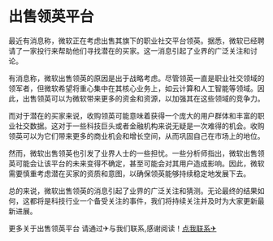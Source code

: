 # 出售领英平台

最近有消息称，微软正在考虑出售其旗下的职业社交平台领英。据悉，微软已经聘请了一家投行来帮助他们寻找潜在的买家。这一消息引起了业界的广泛关注和讨论。

有消息称，微软出售领英的原因是出于战略考虑。尽管领英一直是职业社交领域的领军者，但微软希望将重心集中在其核心业务上，如云计算和人工智能等领域。因此，出售领英可以为微软带来更多的资金和资源，以加强其在这些领域的竞争力。

而对于潜在的买家来说，收购领英可能意味着获得一个庞大的用户群体和丰富的职业社交数据。这对于一些科技巨头或者金融机构来说无疑是一次难得的机会。收购领英可以为它们带来更多的商业机会和增长空间，从而巩固自己在市场上的地位。

然而，微软出售领英也引发了业界人士的一些担忧。一些分析师指出，微软出售领英可能会让该平台的未来变得不确定，甚至可能会对其用户造成影响。因此，微软需要慎重考虑潜在买家的资质和意图，以确保领英能够持续稳定地发展下去。

总的来说，微软出售领英的消息引起了业界的广泛关注和猜测。无论最终的结果如何，这都将是科技行业一个备受关注的事件，我们将持续关注并及时为大家更新最新进展。

更多关于出售领英平台 请通过✈与我们联系,感谢阅读！[点我联系✈](https://www.k02.cc)